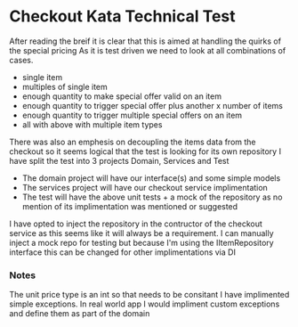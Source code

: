 # Checkout Kata Technical Test

After reading the breif it is clear that this is aimed at handling the quirks of the special pricing
As it is test driven we need to look at all combinations of cases.

- single item
- multiples of single item
- enough quantity to make special offer valid on an item
- enough quantity to trigger special offer plus another x number of items
- enough quantity to trigger multiple special offers on an item
- all with above with multiple item types

There was also an emphesis on decoupling the items data from the checkout so it seems logical that the test is looking for its own repository
I have split the test into 3 projects Domain, Services and Test
- The domain project will have our interface(s) and some simple models
- The services project will have our checkout service implimentation
- The test will have the above unit tests + a mock of the repository as no mention of its implimentation was mentioned or suggested

I have opted to inject the repository in the contructor of the checkout service as this seems like it will always be a requirement.
I can manually inject a mock repo for testing but because I'm using the IItemRepository interface this can be changed for other implimentations via DI

### Notes 
The unit price type is an int so that needs to be consitant
I have implimented simple exceptions. In real world app I would impliment custom exceptions and define them as part of the domain
